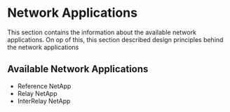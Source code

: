 # Network Applications

This section contains the information about the available network applications. On op of this, this section described design principles behind the network applications


## Available Network Applications

* Reference NetApp
* Relay NetApp
* InterRelay NetApp